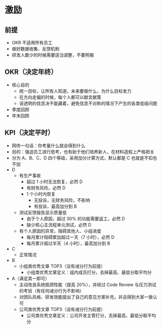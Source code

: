 
# 激励

## 前提

- OKR 不适用所有员工
- 做好数据收集、反馈机制
- 研发人数少的时候需要适当调整，不要照搬

## OKR（决定年终）

- 核心目的
    - 统一目标，让所有人知道，未来要做什么，为什么目标发力
    - 在方向走偏的时候，每个人都可以献言献策
    - 该透明的信息决不能藏着，避免信息不对称的情况下产生的各类低级问题
- 季度回顾
- 年末回顾

## KPI（决定平时）

- 网传一句话：你考量什么就会得到什么
- 目的：强迫员工进行思考，也有助于他们培养新人，在材料造假上严格把关
- 分为 A、B、C、D 四个等级，采用加分计算方式，默认都是 C 也就是不扣也不加
- D
    - 有生产事故
        - 超过 1 小时无法恢复，必然 D
        - 有财务风险，必然 D
        - 1 个小时内恢复
            - 无投诉，无财务风险，不影响
            - 有投诉，最高加分到 B
    - 测试反馈报告显示质量低
        - 由于个人原因，超过 30% 的功能需要返工，必然 D
        - 缺少核心主流程单元测试，必然 D
    - 有个人原因的异常，阻碍其他人、小组进度
        - 每月累计阻碍累加超过一天（7 小时），必然 D
        - 每月累计超过半天（4 小时），最高加分到 B
- C
    - 正常情况
- B
    - 小组类优秀文章 TOP3（没有减分行为前提）
        - 小组类优秀文章定义：组内成员打分，去掉最高、最低分取平均分
- A（满足其一即可）
    - 主动改良系统瓶颈性能（提高 20%），并经过 Code Review 与压力测试的考验（有任何减分行为不影响）
    - 对团队风格、研发效能提出了自己的意见方案补充，并且得到大家一致认可
    - 公司类优秀文章 TOP3（没有减分行为前提）
        - 公司类优秀文章定义：公司开发主管打分，去掉最高、最低分取平均分
